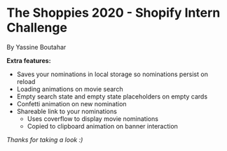 # The Shoppies 2020 - Shopify Intern Challenge

By Yassine Boutahar

**Extra features:**
- Saves your nominations in local storage so nominations persist on reload
- Loading animations on movie search
- Empty search state and empty state placeholders on empty cards
- Confetti animation on new nomination
- Shareable link to your nominations
    - Uses coverflow to display movie nominations
    - Copied to clipboard animation on banner interaction
    
*Thanks for taking a look :)*
